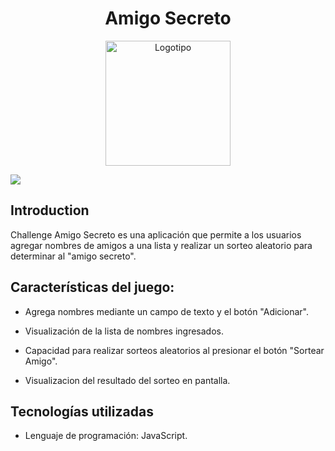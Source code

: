 <h1 align="center"> Amigo Secreto </h1>

<p align="center">
  <img src=https://github.com/user-attachments/assets/5afeb8fb-669b-4148-85ac-dacf4a149f1d alt="Logotipo" width="200">
</p>

 <p align="left">
   <img src="https://img.shields.io/badge/STATUS-EN%20DESAROLLO-green">
   </p>
   
## Introduction

Challenge Amigo Secreto es una aplicación que permite a los usuarios agregar nombres de amigos a una lista y realizar un sorteo aleatorio para determinar al "amigo secreto".

## Características del juego:

- Agrega nombres mediante un campo de texto y el botón "Adicionar".

- Visualización de la lista de nombres ingresados.

- Capacidad para realizar sorteos aleatorios al presionar el botón "Sortear Amigo".

- Visualizacion del resultado del sorteo en pantalla.

 ## Tecnologías utilizadas
  
- Lenguaje de programación: JavaScript.
